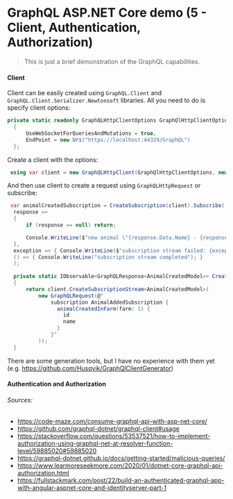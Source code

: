 # GraphQL ASP.NET Core demo (5 - Client, Authentication, Authorization)

> This is just a brief demonstration of the GraphQL capabilities.

#### Client
Client can be easily created using `GraphQL.Client` and `GraphQL.Client.Serializer.Newtonsoft` libraries.
All you need to do is specify client options:

```csharp
private static readonly GraphQLHttpClientOptions GraphQlHttpClientOptions = new GraphQLHttpClientOptions
  {
      UseWebSocketForQueriesAndMutations = true,
      EndPoint = new Uri("https://localhost:44329/GraphQL")
  };
```

Create a client with the options:
```csharp
 using var client = new GraphQLHttpClient(GraphQlHttpClientOptions, new NewtonsoftJsonSerializer());
```

And then use client to create a request using `GraphQLHttpRequest` or subscribe:

```csharp
 var animalCreatedSubscription = CreateSubscription(client).Subscribe(
  response =>
  {
      if (response == null) return;

      Console.WriteLine($"new animal \"{response.Data.Name} - {response.Data.Species}\" in a farm of ID {response.Data.FarmId}");
  },
  exception => { Console.WriteLine($"subscription stream failed: {exception}"); },
  () => { Console.WriteLine("subscription stream completed"); }
  );
  
  private static IObservable<GraphQLResponse<AnimalCreatedModel>> CreateSubscription(GraphQLHttpClient client)
  {
      return client.CreateSubscriptionStream<AnimalCreatedModel>(
          new GraphQLRequest(@"
              subscription AnimalAddedSubscription {
                animalCreatedInFarm(farm: 1) {
                  id
                  name
                }
              }"
          ));
  }
```

There are some generation tools, but I have no experience with them yet (e.g. https://github.com/Husqvik/GraphQlClientGenerator)


#### Authentication and Authorization

###### Sources:

* https://code-maze.com/consume-graphql-api-with-asp-net-core/
* https://github.com/graphql-dotnet/graphql-client#usage
* https://stackoverflow.com/questions/53537521/how-to-implement-authorization-using-graphql-net-at-resolver-function-level/59885020#59885020
* https://graphql-dotnet.github.io/docs/getting-started/malicious-queries/
* https://www.learmoreseekmore.com/2020/01/dotnet-core-graphql-api-authorization.html
* https://fullstackmark.com/post/22/build-an-authenticated-graphql-app-with-angular-aspnet-core-and-identityserver-part-1
